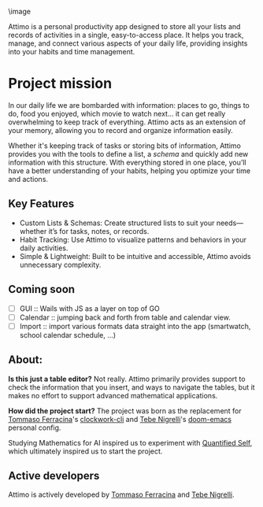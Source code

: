 \image

Attimo is a personal productivity app designed to store all your lists and records of activities in a single, easy-to-access place. It helps you track, manage, and connect various aspects of your daily life, providing insights into your habits and time management.

# Project mission

In our daily life we are bombarded with information: places to go, things to do, food you enjoyed, which movie to watch next... it can get really overwhelming to keep track of everything. Attimo acts as an extension of your memory, allowing you to record and organize information easily. 

Whether it's keeping track of tasks or storing bits of information, Attimo provides you with the tools to define a list, a _schema_ and quickly add new information with this structure. With everything stored in one place, you’ll have a better understanding of your habits, helping you optimize your time and actions.

## Key Features
- Custom Lists & Schemas: Create structured lists to suit your needs—whether it’s for tasks, notes, or records.
- Habit Tracking: Use Attimo to visualize patterns and behaviors in your daily activities.
- Simple & Lightweight: Built to be intuitive and accessible, Attimo avoids unnecessary complexity.

## Coming soon

- [ ] GUI :: Wails with JS as a layer on top of GO
- [ ] Calendar :: jumping back and forth from table and calendar view.
- [ ] Import :: import various formats data straight into the app (smartwatch, school calendar schedule, ...) 

## About:
**Is this just a table editor?**
Not really. Attimo primarily provides support to check the information that you insert, and ways to navigate the tables, but it makes no effort to support advanced mathematical applications.

**How did the project start?**
The project was born as the replacement for [Tommaso Ferracina](https://github.com/tferracina/)'s [clockwork-cli](https://github.com/tferracina/clockwork) and [Tebe Nigrelli](https://github.com/tebe-nigrelli)'s [doom-emacs](https://github.com/doomemacs/doomemacs) personal config. 

Studying Mathematics for AI inspired us to experiment with [Quantified Self](https://quantifiedself.com/), which ultimately inspired us to start the project.

## Active developers
Attimo is actively developed by [Tommaso Ferracina](https://github.com/tferracina/) and [Tebe Nigrelli](https://github.com/tebe-nigrelli).
